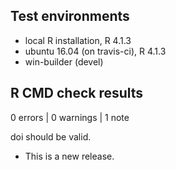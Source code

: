 ## Test environments
* local R installation, R 4.1.3
* ubuntu 16.04 (on travis-ci), R 4.1.3
* win-builder (devel)

## R CMD check results

0 errors | 0 warnings | 1 note

doi should be valid.

* This is a new release.
